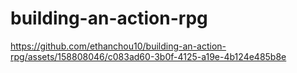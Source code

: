 # building-an-action-rpg
 


https://github.com/ethanchou10/building-an-action-rpg/assets/158808046/c083ad60-3b0f-4125-a19e-4b124e485b8e

